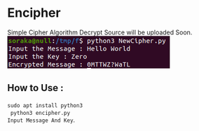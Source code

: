 # Encipher

Simple Cipher Algorithm
Decrypt Source will be uploaded Soon.
<br />
<img src='ScreenShot.png' />
<br />
## How to Use :
`sudo apt install python3`
<br />
` python3 encipher.py`
<br />
` Input Message And Key `. 
